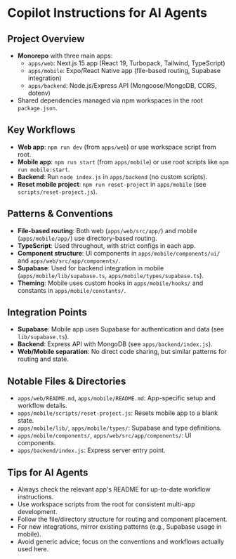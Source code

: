 # Copilot Instructions for AI Agents

## Project Overview
- **Monorepo** with three main apps:
  - `apps/web`: Next.js 15 app (React 19, Turbopack, Tailwind, TypeScript)
  - `apps/mobile`: Expo/React Native app (file-based routing, Supabase integration)
  - `apps/backend`: Node.js/Express API (Mongoose/MongoDB, CORS, dotenv)
- Shared dependencies managed via npm workspaces in the root `package.json`.

## Key Workflows
- **Web app**: `npm run dev` (from `apps/web`) or use workspace script from root.
- **Mobile app**: `npm run start` (from `apps/mobile`) or use root scripts like `npm run mobile:start`.
- **Backend**: Run `node index.js` in `apps/backend` (no custom scripts).
- **Reset mobile project**: `npm run reset-project` in `apps/mobile` (see `scripts/reset-project.js`).

## Patterns & Conventions
- **File-based routing**: Both web (`apps/web/src/app/`) and mobile (`apps/mobile/app/`) use directory-based routing.
- **TypeScript**: Used throughout, with strict configs in each app.
- **Component structure**: UI components in `apps/mobile/components/ui/` and `apps/web/src/app/components/`.
- **Supabase**: Used for backend integration in mobile (`apps/mobile/lib/supabase.ts`, `apps/mobile/types/supabase.ts`).
- **Theming**: Mobile uses custom hooks in `apps/mobile/hooks/` and constants in `apps/mobile/constants/`.

## Integration Points
- **Supabase**: Mobile app uses Supabase for authentication and data (see `lib/supabase.ts`).
- **Backend**: Express API with MongoDB (see `apps/backend/index.js`).
- **Web/Mobile separation**: No direct code sharing, but similar patterns for routing and state.

## Notable Files & Directories
- `apps/web/README.md`, `apps/mobile/README.md`: App-specific setup and workflow details.
- `apps/mobile/scripts/reset-project.js`: Resets mobile app to a blank state.
- `apps/mobile/lib/`, `apps/mobile/types/`: Supabase and type definitions.
- `apps/mobile/components/`, `apps/web/src/app/components/`: UI components.
- `apps/backend/index.js`: Express server entry point.

## Tips for AI Agents
- Always check the relevant app's README for up-to-date workflow instructions.
- Use workspace scripts from the root for consistent multi-app development.
- Follow the file/directory structure for routing and component placement.
- For new integrations, mirror existing patterns (e.g., Supabase usage in mobile).
- Avoid generic advice; focus on the conventions and workflows actually used here.
